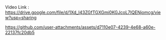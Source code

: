 Video Link : https://drive.google.com/file/d/1Xd_I43ZGfTGXGmi0KGJcoL7IQENjomcg/view?usp=sharing

https://github.com/user-attachments/assets/d7110e07-4239-4e68-a60e-22137fc20db5

